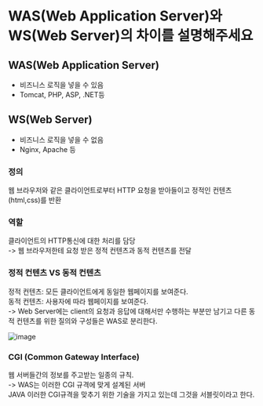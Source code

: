 # WAS(Web Application Server)와 WS(Web Server)의 차이를 설명해주세요
## WAS(Web Application Server)
* 비즈니스 로직을 넣을 수 있음
* Tomcat, PHP, ASP, .NET등

## WS(Web Server)
* 비즈니스 로직을 넣을 수 없음
* Nginx, Apache 등

### 정의
웹 브라우저와 같은 클라이언트로부터 HTTP 요청을 받아들이고 정적인 컨텐츠(html,css)를 반환

### 역할
클라이언트의 HTTP통신에 대한 처리를 담당
<br>
-> 웹 브라우저한테 요청 받은 정적 컨텐츠과 동적 컨텐츠를 전달

### 정적 컨텐츠 VS 동적 컨텐츠
정적 컨텐츠: 모든 클라이언트에게 동일한 웹페이지를 보여준다.
<br>
동적 컨텐츠: 사용자에 따라 웹페이지를 보여준다.
<br>
-> Web Server에는 client의 요청과 응답에 대해서만 수행하는 부분만 남기고 다른 동적 컨텐츠를 위한 질의와 구성들은 WAS로 분리한다.

![image](https://github.com/uiseongsang/CS_Study/assets/40707686/3a608159-abbb-49df-b991-47051f930135)


### CGI (Common Gateway Interface)
웹 서버들간의 정보를 주고받는 일종의 규칙.
<br>
-> WAS는 이러한 CGI 규격에 맞게 설계된 서버
<br>
JAVA 이러한 CGI규격을 맞추기 위한 기술을 가지고 있는데 그것을 서블릿이라고 한다.
